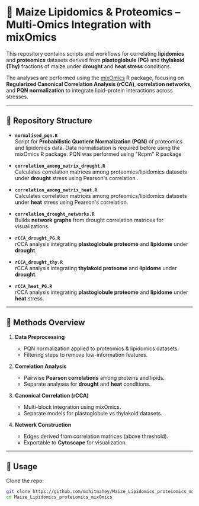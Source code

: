 # 🌱 Maize Lipidomics & Proteomics – Multi-Omics Integration with mixOmics

This repository contains scripts and workflows for correlating **lipidomics** and **proteomics** datasets derived from **plastoglobule (PG)** and **thylakoid (Thy)** fractions of maize under **drought** and **heat stress** conditions.  

The analyses are performed using the [mixOmics](http://mixomics.org/) R package, focusing on **Regularized Canonical Correlation Analysis (rCCA)**, **correlation networks**, and **PQN normalization** to integrate lipid–protein interactions across stresses.  

---

## 📂 Repository Structure

- **`normalised_pqn.R`**  
  Script for **Probabilistic Quotient Normalization (PQN)** of proteomics and lipidomics data.  Data normalisation is required before using the mixOmics R package. PQN was performed using "Rcpm" R package

- **`correlation_among_matrix_drought.R`**  
  Calculates correlation matrices among proteomics/lipidomics datasets under **drought** stress using Pearson's correlation .

- **`correlation_among_matrix_heat.R`**  
  Calculates correlation matrices among proteomics/lipidomics datasets under **heat** stress using Pearson's correlation.

- **`correlation_drought_networks.R`**  
  Builds **network graphs** from drought correlation matrices for visualizations.

- **`rCCA_drought_PG.R`**  
  rCCA analysis integrating **plastoglobule proteome** and **lipidome** under **drought**.  

- **`rCCA_drought_thy.R`**  
  rCCA analysis integrating **thylakoid proteome** and **lipidome** under **drought**.  

- **`rCCA_heat_PG.R`**  
  rCCA analysis integrating **plastoglobule proteome** and **lipidome** under **heat** stress.  

---

## 🚀 Methods Overview

1. **Data Preprocessing**
   - PQN normalization applied to proteomics & lipidomics datasets.  
   - Filtering steps to remove low-information features.  

2. **Correlation Analysis**
   - Pairwise **Pearson correlations** among proteins and lipids.  
   - Separate analyses for **drought** and **heat** conditions.  

3. **Canonical Correlation (rCCA)**
   - Multi-block integration using mixOmics.  
   - Separate models for plastoglobule vs thylakoid datasets.  

4. **Network Construction**
   - Edges derived from correlation matrices (above threshold).  
   - Exportable to **Cytoscape** for visualization.  

---

## 📖 Usage

Clone the repo:

```bash
git clone https://github.com/mohitmahey/Maize_Lipidomics_proteiomics_mixOmics.git
cd Maize_Lipidomics_proteiomics_mixOmics
